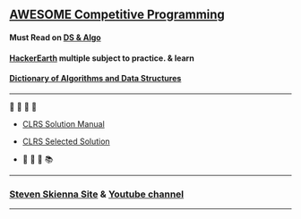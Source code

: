 ## [AWESOME Competitive Programming](https://github.com/lnishan/awesome-competitive-programming)

#### Must Read on [DS & Algo](https://www.topcoder.com/community/data-science/data-science-tutorials/)
#### [HackerEarth](https://www.hackerearth.com/practice/) multiple subject to practice. & learn
#### [Dictionary of Algorithms and Data Structures](https://xlinux.nist.gov/dads/)

---
📕 📗 📘 📙
* [CLRS Solution Manual](http://www.math.ucsd.edu/~mbodnar/CLRS_Solutions_Manual.pdf) 
* [CLRS Selected Solution](https://mitpress.mit.edu/sites/default/files/titles/content/Intro_to_Algo_Selected_Solutions.pdf)

* 📓 📔 📒 📚

---

### [Steven Skienna Site](http://www3.cs.stonybrook.edu/~skiena/) & [Youtube channel](https://www.youtube.com/user/StevenSkiena)
---
